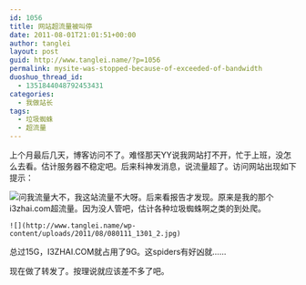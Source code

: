 ```yaml
---
id: 1056
title: 网站超流量被叫停
date: 2011-08-01T21:01:51+00:00
author: tanglei
layout: post
guid: http://www.tanglei.name/?p=1056
permalink: mysite-was-stopped-because-of-exceeded-of-bandwidth
duoshuo_thread_id:
  - 1351844048792453431
categories:
  - 我做站长
tags:
  - 垃圾蜘蛛
  - 超流量
---
```

上个月最后几天，博客访问不了。难怪那天YY说我网站打不开，忙于上班，没怎么去看。估计服务器不稳定吧。后来科神发消息，说流量超了。访问网站出现如下提示： 

![](http://www.tanglei.name/wp-content/uploads/2011/08/080111_1301_1.jpg)问我流量大不，我这站流量不大呀。后来看报告才发现。原来是我的那个i3zhai.com超流量。因为没人管吧，估计各种垃圾蜘蛛啊之类的到处爬。
  

	![](http://www.tanglei.name/wp-content/uploads/2011/08/080111_1301_2.jpg) 

总过15G，I3ZHAI.COM就占用了9G。这spiders有好凶就…… 

现在做了转发了。按理说就应该差不多了吧。

